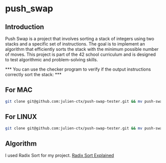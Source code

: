 # push_swap

## Introduction
Push Swap is a project that involves sorting a stack of integers using two stacks and a specific set of instructions. The goal is to implement an algorithm that efficiently sorts the stack with the minimum possible number of moves. This project is part of the 42 school curriculum and is designed to test algorithmic and problem-solving skills.

*** You can use the checker program to verify if the output instructions correctly sort the stack: ***

## For MAC
```bash
git clone git@github.com:julien-ctx/push-swap-tester.git && mv push-swap-tester/tester.py . && mv push-swap-tester/checker_Mac . && rm -rf push-swap-tester && chmod 777 checker_Mac && make && python3 tester.py
```
## For LINUX

```bash
git clone git@github.com:julien-ctx/push-swap-tester.git && mv push-swap-tester/tester.py . && mv push-swap-tester/checker_linux . && rm -rf push-swap-tester && chmod 777 checker_linux && sed -i -- 's/checker_Mac/checker_linux/g' tester.py && make && python3 tester.py
```
## Algorithm
I used Radix Sort for my project.
[Radix Sort Explained](https://www.geeksforgeeks.org/radix-sort/)
